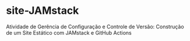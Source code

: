 # site-JAMstack
Atividade de Gerência de Configuração e Controle de Versão: Construção de um Site Estático com JAMstack e GitHub Actions
